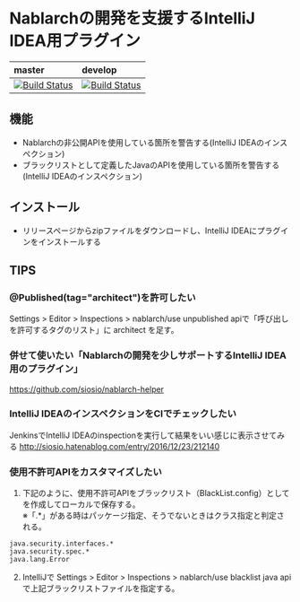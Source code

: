 # Nablarchの開発を支援するIntelliJ IDEA用プラグイン

| master | develop |
|:-----------|:------------|
|[![Build Status](https://travis-ci.org/nablarch/nablarch-intellij-plugin.svg?branch=master)](https://travis-ci.org/nablarch/nablarch-intellij-plugin)|[![Build Status](https://travis-ci.org/nablarch/nablarch-intellij-plugin.svg?branch=develop)](https://travis-ci.org/nablarch/nablarch-intellij-plugin)|

## 機能

- Nablarchの非公開APIを使用している箇所を警告する(IntelliJ IDEAのインスペクション)
- ブラックリストとして定義したJavaのAPIを使用している箇所を警告する(IntelliJ IDEAのインスペクション)

## インストール

- リリースページからzipファイルをダウンロードし、IntelliJ IDEAにプラグインをインストールする

## TIPS

### @Published(tag="architect")を許可したい

Settings > Editor > Inspections > nablarch/use unpublished apiで「呼び出しを許可するタグのリスト」に architect を足す。

### 併せて使いたい「Nablarchの開発を少しサポートするIntelliJ IDEA用のプラグイン」

https://github.com/siosio/nablarch-helper

### IntelliJ IDEAのインスペクションをCIでチェックしたい

JenkinsでIntelliJ IDEAのinspectionを実行して結果をいい感じに表示させてみる
http://siosio.hatenablog.com/entry/2016/12/23/212140

### 使用不許可APIをカスタマイズしたい

1. 下記のように、使用不許可APIをブラックリスト（BlackList.config）としてを作成してローカルで保存する。  
※「.*」がある時はパッケージ指定、そうでないときはクラス指定と判定される。
  ```
  java.security.interfaces.*
  java.security.spec.*
  java.lang.Error
  ```
2. IntelliJで Settings > Editor > Inspections > nablarch/use blacklist java api で上記ブラックリストファイルを指定する。
